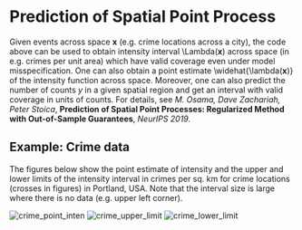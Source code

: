 # Prediction of Spatial Point Process
Given events across space **x** (e.g. crime locations across a city), the code above can be used to obtain intensity interval \Lambda(**x**) across space (in e.g. crimes per unit area) which have valid coverage even under model misspecification. One can also obtain a point estimate \widehat{\lambda(**x**)} of the intensity function across space. Moreover, one can also predict the number of counts *y* in a given spatial region and get an interval with valid coverage in units of counts.  For details, see *M. Osama, Dave Zachariah, Peter Stoica*, **Prediction of Spatial Point Processes: Regularized Method with Out-of-Sample Guarantees**, *NeurIPS 2019.*

## Example: Crime data
The figures below show the point estimate of intensity and the upper and lower limits of the intensity interval in crimes per sq. km for crime locations (crosses in figures) in Portland, USA. Note that the interval size is large where there is no data (e.g. upper left corner).

![crime_point_inten](https://user-images.githubusercontent.com/37805794/66397460-29826880-e9dc-11e9-92bc-2fbb69f652d4.png)
![crime_upper_limit](https://user-images.githubusercontent.com/37805794/66397467-2dae8600-e9dc-11e9-996e-07e38cb2eb43.png)
![crime_lower_limit](https://user-images.githubusercontent.com/37805794/66397471-30a97680-e9dc-11e9-9d8a-f75d37559489.png)


